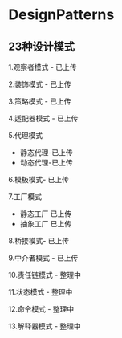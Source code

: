 # DesignPatterns 
## 23种设计模式

1.观察者模式 - 已上传 

2.装饰模式 - 已上传

3.策略模式 - 已上传

4.适配器模式 - 已上传

5.代理模式 
 *  静态代理-已上传
 *  动态代理-已上传

6.模板模式- 已上传

7.工厂模式 
 *  静态工厂 已上传
 *  抽象工厂 已上传

8.桥接模式- 已上传

9.中介者模式 - 已上传

10.责任链模式 - 整理中

11.状态模式 - 整理中

12.命令模式 - 整理中

13.解释器模式 - 整理中



